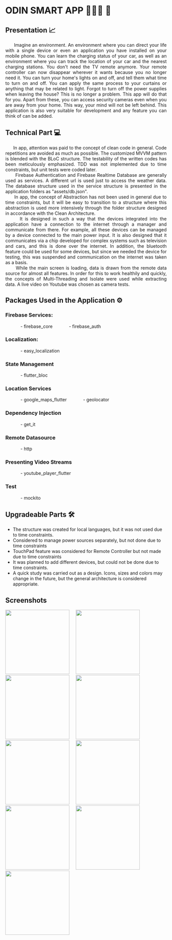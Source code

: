 # ODIN SMART APP 🧑🏽‍💻 📱

## Presentation 📈
<p align="justify">&nbsp;&nbsp;&nbsp;&nbsp;&nbsp;&nbsp;Imagine an environment. An environment where you can direct your life with a single device or even an application you have installed on your mobile phone. You can learn the charging status of your car, as well as an environment where you can track the location of your car and the nearest charging stations. You don't need the TV remote anymore. Your remote controller can now disappear wherever it wants because you no longer need it. You can turn your home's lights on and off, and tell them what time to turn on and off. You can apply the same process to your curtains or anything that may be related to light. Forgot to turn off the power supplies when leaving the house? This is no longer a problem. This app will do that for you. Apart from these, you can access security cameras even when you are away from your home. This way, your mind will not be left behind. This application is also very suitable for development and any feature you can think of can be added.</p>

## Technical Part 💻 
<p align="justify">&nbsp;&nbsp;&nbsp;&nbsp;&nbsp;&nbsp;In app, attention was paid to the concept of clean code in general. Code repetitions are avoided as much as possible. The customized MVVM pattern is blended with the BLoC structure. The testability of the written codes has been meticulously emphasized. TDD was not implemented due to time constraints, but unit tests were coded later. 
<br />&nbsp;&nbsp;&nbsp;&nbsp;&nbsp;&nbsp;Firebase Authentication and Firebase Realtime Database are generally used as services. A different url is used just to access the weather data. The database structure used in the service structure is presented in the application folders as "assets/db.json". 
<br />&nbsp;&nbsp;&nbsp;&nbsp;&nbsp;&nbsp;In app, the concept of Abstraction has not been used in general due to time constraints, but it will be easy to transition to a structure where this abstraction is used more intensively through the folder structure designed in accordance with the Clean Architecture. 
<br />&nbsp;&nbsp;&nbsp;&nbsp;&nbsp;&nbsp;It is designed in such a way that the devices integrated into the application have a connection to the internet through a manager and communicate from there. For example, all these devices can be managed by a device connected to the main power input. It is also designed that it communicates via a chip developed for complex systems such as television and cars, and this is done over the internet. In addition, the bluetooth feature could be used for some devices, but since we needed the device for testing, this was suspended and communication on the internet was taken as a basis. 
<br />&nbsp;&nbsp;&nbsp;&nbsp;&nbsp;&nbsp;While the main screen is loading, data is drawn from the remote data source for almost all features. In order for this to work healthily and quickly, the concepts of Multi-Threading and Isolate were used while extracting data. A live video on Youtube was chosen as camera tests.</p>

## Packages Used in the Application ⚙️

### Firebase Services:
&nbsp;&nbsp;&nbsp;&nbsp;&nbsp;&nbsp;&nbsp;&nbsp;&nbsp;&nbsp;&nbsp;&nbsp;- firebase_core
&nbsp;&nbsp;&nbsp;&nbsp;&nbsp;&nbsp;&nbsp;&nbsp;&nbsp;&nbsp;&nbsp;&nbsp;- firebase_auth
### Localization:
&nbsp;&nbsp;&nbsp;&nbsp;&nbsp;&nbsp;&nbsp;&nbsp;&nbsp;&nbsp;&nbsp;&nbsp;- easy_localization
### State Management
&nbsp;&nbsp;&nbsp;&nbsp;&nbsp;&nbsp;&nbsp;&nbsp;&nbsp;&nbsp;&nbsp;&nbsp;- flutter_bloc
### Location Services
&nbsp;&nbsp;&nbsp;&nbsp;&nbsp;&nbsp;&nbsp;&nbsp;&nbsp;&nbsp;&nbsp;&nbsp;- google_maps_flutter
&nbsp;&nbsp;&nbsp;&nbsp;&nbsp;&nbsp;&nbsp;&nbsp;&nbsp;&nbsp;&nbsp;&nbsp;- geolocator
### Dependency Injection
&nbsp;&nbsp;&nbsp;&nbsp;&nbsp;&nbsp;&nbsp;&nbsp;&nbsp;&nbsp;&nbsp;&nbsp;- get_it
### Remote Datasource
&nbsp;&nbsp;&nbsp;&nbsp;&nbsp;&nbsp;&nbsp;&nbsp;&nbsp;&nbsp;&nbsp;&nbsp;- http
### Presenting Video Streams
&nbsp;&nbsp;&nbsp;&nbsp;&nbsp;&nbsp;&nbsp;&nbsp;&nbsp;&nbsp;&nbsp;&nbsp;- youtube_player_flutter
### Test
&nbsp;&nbsp;&nbsp;&nbsp;&nbsp;&nbsp;&nbsp;&nbsp;&nbsp;&nbsp;&nbsp;&nbsp;- mockito

## Upgradeable Parts 🛠

- The structure was created for local languages, but it was not used due to time constraints.
- Considered to manage power sources separately, but not done due to time constraints
- TouchPad feature was considered for Remote Controller but not made due to time constraints
- It was planned to add different devices, but could not be done due to time constraints.
- A quick study was carried out as a design. Icons, sizes and colors may change in the future, but the general architecture is considered appropriate.


## Screenshots

<img src="https://user-images.githubusercontent.com/43931758/157697473-b8c837f9-f9df-4b79-99fc-52334cd8f3f0.PNG" width="200"/>&nbsp;&nbsp;&nbsp;&nbsp;
<img src="https://user-images.githubusercontent.com/43931758/157697492-a7b16c01-5eeb-43e6-826e-7aac9b3c604b.PNG" width="200"/>&nbsp;&nbsp;&nbsp;&nbsp;
<img src="https://user-images.githubusercontent.com/43931758/157697496-ea0d99c6-a022-4848-8608-97b49a52deec.PNG" width="200"/>&nbsp;&nbsp;&nbsp;&nbsp;
<img src="https://user-images.githubusercontent.com/43931758/157697505-cce9a64a-8fee-41c1-a446-1ceff90eb0d2.PNG" width="200"/>&nbsp;&nbsp;&nbsp;&nbsp;
<img src="https://user-images.githubusercontent.com/43931758/157697511-019d18c9-cbc7-4fa3-8a36-09c8fcf3c009.PNG" width="200"/>&nbsp;&nbsp;&nbsp;&nbsp;
<img src="https://user-images.githubusercontent.com/43931758/157697517-38cef311-61e6-47cf-84c0-cc4576cfe089.PNG" width="200"/>&nbsp;&nbsp;&nbsp;&nbsp;
<img src="https://user-images.githubusercontent.com/43931758/157697522-d15de315-b510-4218-a3b1-e4b9277343a5.PNG" width="200"/>&nbsp;&nbsp;&nbsp;&nbsp;
<img src="https://user-images.githubusercontent.com/43931758/157697526-ca000e26-994d-42bc-933a-ae3a3cbe4906.PNG" width="200"/>&nbsp;&nbsp;&nbsp;&nbsp;
<img src="https://user-images.githubusercontent.com/43931758/157697531-f1946cde-bb30-4170-be4a-d794bbdb4a7c.PNG" width="200"/>
